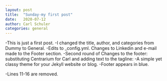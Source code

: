 ```yaml
---
layout: post
title:  "Sunday-my first post"
date:   2020-07-12
author: Carl Schuler
categories: general
---
```


-This is just a first post. 
-I changed the title, author, and categories from Dummy to General. 
-Edits to _config.yml. Changes to Linkedin and e-mail made to the Footer section. 
-Second round of Changes to the footer: substituting Centrarium for Carl and adding text to the tagline: 
-A simple yet classy theme for your Jekyll website or blog.
 -Footer appears in blue. 

-Lines 11-16 are removed. 

